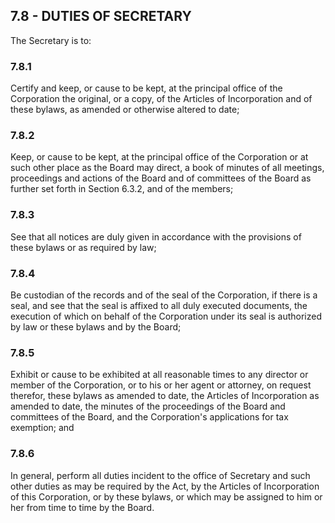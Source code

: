 ## **7.8 - DUTIES OF SECRETARY**

The Secretary is to:

### **7.8.1**

Certify and keep, or cause to be kept, at the principal office of the Corporation the original, or a copy, of the Articles of Incorporation and of these bylaws, as amended or otherwise altered to date;

### **7.8.2**

Keep, or cause to be kept, at the principal office of the Corporation or at such other place as the Board may direct, a book of minutes of all meetings, proceedings and actions of the Board and of committees of the Board as further set forth in Section 6.3.2, and of the members;

### **7.8.3**

See that all notices are duly given in accordance with the provisions of these bylaws or as required by law;

### **7.8.4**

Be custodian of the records and of the seal of the Corporation, if there is a seal, and see that the seal is affixed to all duly executed documents, the execution of which on behalf of the Corporation under its seal is authorized by law or these bylaws and by the Board;

### **7.8.5**

Exhibit or cause to be exhibited at all reasonable times to any director or member of the Corporation, or to his or her agent or attorney, on request therefor, these bylaws as amended to date, the Articles of Incorporation as amended to date, the minutes of the proceedings of the Board and committees of the Board, and the Corporation's applications for tax exemption; and

### **7.8.6**

In general, perform all duties incident to the office of Secretary and such other duties as may be required by the Act, by the Articles of Incorporation of this Corporation, or by these bylaws, or which may be assigned to him or her from time to time by the Board.

